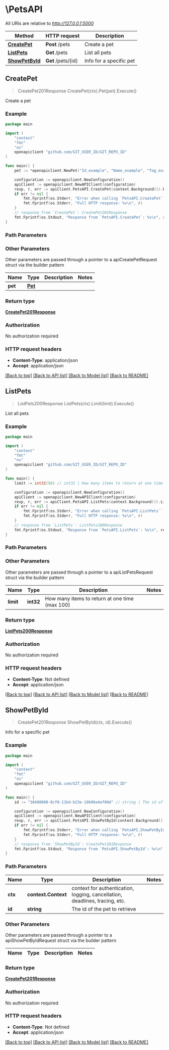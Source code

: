 # \PetsAPI

All URIs are relative to *http://127.0.0.1:5000*

Method | HTTP request | Description
------------- | ------------- | -------------
[**CreatePet**](PetsAPI.md#CreatePet) | **Post** /pets | Create a pet
[**ListPets**](PetsAPI.md#ListPets) | **Get** /pets | List all pets
[**ShowPetById**](PetsAPI.md#ShowPetById) | **Get** /pets/{id} | Info for a specific pet



## CreatePet

> CreatePet201Response CreatePet(ctx).Pet(pet).Execute()

Create a pet

### Example

```go
package main

import (
	"context"
	"fmt"
	"os"
	openapiclient "github.com/GIT_USER_ID/GIT_REPO_ID"
)

func main() {
	pet := *openapiclient.NewPet("Id_example", "Name_example", "Tag_example") // Pet | 

	configuration := openapiclient.NewConfiguration()
	apiClient := openapiclient.NewAPIClient(configuration)
	resp, r, err := apiClient.PetsAPI.CreatePet(context.Background()).Pet(pet).Execute()
	if err != nil {
		fmt.Fprintf(os.Stderr, "Error when calling `PetsAPI.CreatePet``: %v\n", err)
		fmt.Fprintf(os.Stderr, "Full HTTP response: %v\n", r)
	}
	// response from `CreatePet`: CreatePet201Response
	fmt.Fprintf(os.Stdout, "Response from `PetsAPI.CreatePet`: %v\n", resp)
}
```

### Path Parameters



### Other Parameters

Other parameters are passed through a pointer to a apiCreatePetRequest struct via the builder pattern


Name | Type | Description  | Notes
------------- | ------------- | ------------- | -------------
 **pet** | [**Pet**](Pet.md) |  | 

### Return type

[**CreatePet201Response**](CreatePet201Response.md)

### Authorization

No authorization required

### HTTP request headers

- **Content-Type**: application/json
- **Accept**: application/json

[[Back to top]](#) [[Back to API list]](../README.md#documentation-for-api-endpoints)
[[Back to Model list]](../README.md#documentation-for-models)
[[Back to README]](../README.md)


## ListPets

> ListPets200Response ListPets(ctx).Limit(limit).Execute()

List all pets

### Example

```go
package main

import (
	"context"
	"fmt"
	"os"
	openapiclient "github.com/GIT_USER_ID/GIT_REPO_ID"
)

func main() {
	limit := int32(56) // int32 | How many items to return at one time (max 100) (optional)

	configuration := openapiclient.NewConfiguration()
	apiClient := openapiclient.NewAPIClient(configuration)
	resp, r, err := apiClient.PetsAPI.ListPets(context.Background()).Limit(limit).Execute()
	if err != nil {
		fmt.Fprintf(os.Stderr, "Error when calling `PetsAPI.ListPets``: %v\n", err)
		fmt.Fprintf(os.Stderr, "Full HTTP response: %v\n", r)
	}
	// response from `ListPets`: ListPets200Response
	fmt.Fprintf(os.Stdout, "Response from `PetsAPI.ListPets`: %v\n", resp)
}
```

### Path Parameters



### Other Parameters

Other parameters are passed through a pointer to a apiListPetsRequest struct via the builder pattern


Name | Type | Description  | Notes
------------- | ------------- | ------------- | -------------
 **limit** | **int32** | How many items to return at one time (max 100) | 

### Return type

[**ListPets200Response**](ListPets200Response.md)

### Authorization

No authorization required

### HTTP request headers

- **Content-Type**: Not defined
- **Accept**: application/json

[[Back to top]](#) [[Back to API list]](../README.md#documentation-for-api-endpoints)
[[Back to Model list]](../README.md#documentation-for-models)
[[Back to README]](../README.md)


## ShowPetById

> CreatePet201Response ShowPetById(ctx, id).Execute()

Info for a specific pet

### Example

```go
package main

import (
	"context"
	"fmt"
	"os"
	openapiclient "github.com/GIT_USER_ID/GIT_REPO_ID"
)

func main() {
	id := "38400000-8cf0-11bd-b23e-10b96e4ef00d" // string | The id of the pet to retrieve

	configuration := openapiclient.NewConfiguration()
	apiClient := openapiclient.NewAPIClient(configuration)
	resp, r, err := apiClient.PetsAPI.ShowPetById(context.Background(), id).Execute()
	if err != nil {
		fmt.Fprintf(os.Stderr, "Error when calling `PetsAPI.ShowPetById``: %v\n", err)
		fmt.Fprintf(os.Stderr, "Full HTTP response: %v\n", r)
	}
	// response from `ShowPetById`: CreatePet201Response
	fmt.Fprintf(os.Stdout, "Response from `PetsAPI.ShowPetById`: %v\n", resp)
}
```

### Path Parameters


Name | Type | Description  | Notes
------------- | ------------- | ------------- | -------------
**ctx** | **context.Context** | context for authentication, logging, cancellation, deadlines, tracing, etc.
**id** | **string** | The id of the pet to retrieve | 

### Other Parameters

Other parameters are passed through a pointer to a apiShowPetByIdRequest struct via the builder pattern


Name | Type | Description  | Notes
------------- | ------------- | ------------- | -------------


### Return type

[**CreatePet201Response**](CreatePet201Response.md)

### Authorization

No authorization required

### HTTP request headers

- **Content-Type**: Not defined
- **Accept**: application/json

[[Back to top]](#) [[Back to API list]](../README.md#documentation-for-api-endpoints)
[[Back to Model list]](../README.md#documentation-for-models)
[[Back to README]](../README.md)

